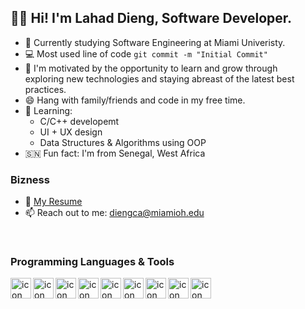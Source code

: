 ## 👋🏿 Hi! I'm Lahad Dieng, Software Developer.


- 🔭 Currently studying Software Engineering at Miami Univeristy.
- :computer: Most used line of code `git commit -m "Initial Commit"`
- 🚀 I'm motivated by the opportunity to learn and grow through <br> exploring new technologies and staying abreast of the latest best practices.
- 😄 Hang with family/friends and code in my free time.
- 🌟 Learning:
  -  C/C++ developemt
  -  UI + UX design
  -  Data Structures & Algorithms using OOP
- 🇸🇳 Fun fact: I'm from Senegal, West Africa

### Bizness
- :paperclip: [My Resume](https://github.com/Diengca/Diengca/blob/main/Resume.pdf)
- 📫 Reach out to me: diengca@miamioh.edu

<br >

### Programming Languages & Tools

<img align="left" alt="icon" width="33px" padding-bottom="15px" src="https://cdn.icon-icons.com/icons2/2415/PNG/512/java_original_wordmark_logo_icon_146459.png" />
<img align="left" alt="icon" width="33px" padding-bottom="15px" src="https://cdn.icon-icons.com/icons2/2699/PNG/512/python_vertical_logo_icon_168039.png" />
<img align="left" alt="icon" width="33px" padding-bottom="15px" src="https://cdn.icon-icons.com/icons2/2107/PNG/512/file_type_js_official_icon_130509.png" />
<img align="left" alt="icon" width="33px" padding-bottom="15px" src="https://upload.wikimedia.org/wikipedia/commons/thumb/1/18/ISO_C%2B%2B_Logo.svg/306px-ISO_C%2B%2B_Logo.svg.png?20170928190710" />
<img align="left" alt="icon" width="33px" padding-bottom="15px" src="https://www.peninfotech.com/img/logos/c%20logo.png" />
<img align="left" alt="icon" width="33px" padding-bottom="15px" src="https://git-scm.com/images/logos/downloads/Git-Icon-1788C.png" />
<img align="left" alt="icon" width="33px" padding-bottom="15px" src="https://github.githubassets.com/images/modules/logos_page/GitHub-Mark.png" />
<img align="left" alt="icon" width="33px" padding-bottom="15px" src="https://cdn.icon-icons.com/icons2/2107/PNG/512/file_type_vscode_icon_130084.png" />
<img align="left" alt="icon" width="33px" padding-bottom="15px" src="https://cdn.freebiesupply.com/logos/large/2x/eclipse-11-logo-png-transparent.png" />
